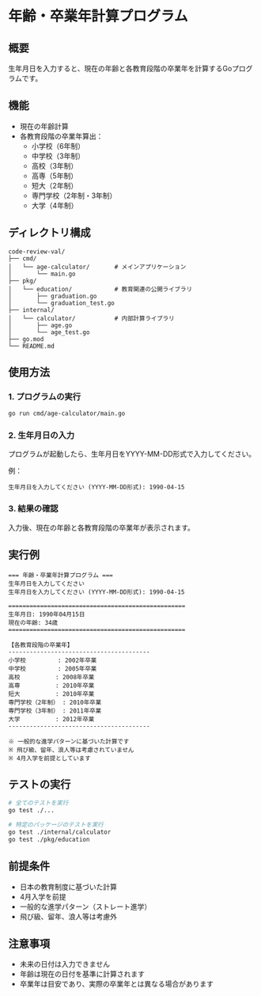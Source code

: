 # 年齢・卒業年計算プログラム

## 概要

生年月日を入力すると、現在の年齢と各教育段階の卒業年を計算するGoプログラムです。

## 機能

- 現在の年齢計算
- 各教育段階の卒業年算出：
  - 小学校（6年制）
  - 中学校（3年制）
  - 高校（3年制）
  - 高専（5年制）
  - 短大（2年制）
  - 専門学校（2年制・3年制）
  - 大学（4年制）

## ディレクトリ構成

```
code-review-val/
├── cmd/
│   └── age-calculator/       # メインアプリケーション
│       └── main.go
├── pkg/
│   └── education/            # 教育関連の公開ライブラリ
│       ├── graduation.go
│       └── graduation_test.go
├── internal/
│   └── calculator/           # 内部計算ライブラリ
│       ├── age.go
│       └── age_test.go
├── go.mod
└── README.md
```

## 使用方法

### 1. プログラムの実行

```bash
go run cmd/age-calculator/main.go
```

### 2. 生年月日の入力

プログラムが起動したら、生年月日をYYYY-MM-DD形式で入力してください。

例：
```
生年月日を入力してください (YYYY-MM-DD形式): 1990-04-15
```

### 3. 結果の確認

入力後、現在の年齢と各教育段階の卒業年が表示されます。

## 実行例

```
=== 年齢・卒業年計算プログラム ===
生年月日を入力してください
生年月日を入力してください (YYYY-MM-DD形式): 1990-04-15

==================================================
生年月日: 1990年04月15日
現在の年齢: 34歳
==================================================

【各教育段階の卒業年】
----------------------------------------
小学校         : 2002年卒業
中学校         : 2005年卒業
高校          : 2008年卒業
高専          : 2010年卒業
短大          : 2010年卒業
専門学校（2年制） : 2010年卒業
専門学校（3年制） : 2011年卒業
大学          : 2012年卒業
----------------------------------------

※ 一般的な進学パターンに基づいた計算です
※ 飛び級、留年、浪人等は考慮されていません
※ 4月入学を前提としています
```

## テストの実行

```bash
# 全てのテストを実行
go test ./...

# 特定のパッケージのテストを実行
go test ./internal/calculator
go test ./pkg/education
```

## 前提条件

- 日本の教育制度に基づいた計算
- 4月入学を前提
- 一般的な進学パターン（ストレート進学）
- 飛び級、留年、浪人等は考慮外

## 注意事項

- 未来の日付は入力できません
- 年齢は現在の日付を基準に計算されます
- 卒業年は目安であり、実際の卒業年とは異なる場合があります
